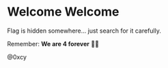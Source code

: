 # Welcome Welcome

Flag is hidden somewhere... just search for it carefully.

Remember: **We are 4 forever** 🕵️‍♂️

@0xcy
